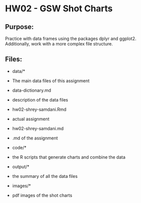# HW02 - GSW Shot Charts

## Purpose:
Practice with data frames using the packages dplyr and ggplot2. Additionally, work with a more complex file structure.

## Files:
* data/*
- The main data files of this assignment
* data-dictionary.md
- description of the data files
* hw02-shrey-samdani.Rmd
- actual assignment
* hw02-shrey-samdani.md
- .md of the assignment
* code/*
- the R scripts that generate charts and combine the data
* output/*
- the summary of all the data files
* images/*
- pdf images of the shot charts
